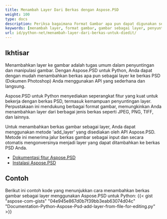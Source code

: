 ```yaml
---
title: Menambah Layer Dari Berkas dengan Aspose.PSD
weight: 100
type: docs
description: Periksa bagaimana Format Gambar apa pun dapat digunakan sebagai Layer dalam Aspose.PSD.
keywords: [menambah layer, format gambar, gambar sebagai layer, penyuntingan layer, api psd, python, contoh kode]
url: id/python-net/menambah-layer-dari-berkas-untuk-diedit/
---
```


## **Ikhtisar**

Menambahkan layer ke gambar adalah tugas umum dalam penyuntingan dan manipulasi gambar. Dengan Aspose.PSD untuk Python, Anda dapat dengan mudah menambahkan berkas apa pun sebagai layer ke berkas PSD (Dokumen Photoshop) Anda menggunakan API yang sederhana dan langsung.

Aspose.PSD untuk Python menyediakan seperangkat fitur yang kuat untuk bekerja dengan berkas PSD, termasuk kemampuan penyuntingan layer. Perpustakaan ini mendukung berbagai format gambar, memungkinkan Anda menambahkan layer dari berbagai jenis berkas seperti JPEG, PNG, TIFF, dan lainnya.

Untuk menambahkan berkas gambar sebagai layer, Anda dapat menggunakan metode 'add_layer' yang disediakan oleh API Aspose.PSD. Metode ini menerima jalur berkas gambar sebagai input dan secara otomatis mengonversinya menjadi layer yang dapat ditambahkan ke berkas PSD Anda.

<div class="code-sample">
    <ul class="link-list">        
        <li class="link-item"><a href="https://docs.aspose.com/psd/python-net/features/">Dokumentasi fitur Aspose.PSD</a></li>
        <li class="link-item"><a href="https://docs.aspose.com/psd/python-net/installation/">Instalasi Aspose.PSD</a></li>
    </ul>
</div>

## **Contoh**
Berikut ini contoh kode yang menunjukkan cara menambahkan berkas gambar sebagai layer menggunakan Aspose.PSD untuk Python:
{{< gist "aspose-com-gists" "04e945e867d0b7f39bb3eab63074d04c" "Documentation-Python-Aspose-Psd-add-layer-from-file-for-editing.py" >}}
